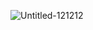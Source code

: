 ![Untitled-121212]([https://github.com/user-attachments/assets/298b388a-4291-443c-a7b2-50dc7651772e](https://github.com/iskandar7ss/name-cli/blob/main/Screenshot%202025-06-09%20162223.png))
